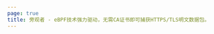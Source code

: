 ```yaml
---
page: true
title: 旁观者 - eBPF技术强力驱动，无需CA证书即可捕获HTTPS/TLS明文数据包。
---
```


<script setup>
import { onMounted, ref } from 'vue';
import Home from '@theme/components/HomeZh.vue'
import ImageCarousel from '@theme/components/ImageCarousel.vue'
import { fetchReleaseTag } from '../../.vitepress/githubReleases'

const images = ref([
  '/assets/ecapture_zsh.jpeg',
  '/assets/ecapture_tls_https.gif',
  '/assets/ecapture_sshkeylog.gif',
  '/assets/ecapture_pcapng.gif',
  '/assets/gnutls-github-wireshark.png',
  '/assets/gnutls-github-wireshark-1.png',
  '/assets/ecapture_http3_quic_decrypt.jpg'
])

const imageDurations = [
  5000,
  15000,
  11000,
  10000,
  5000,
  5000,
  5000
]

const carouselTitle = '功能展示'
const carouselSubtitle = '捕获OpenSSL、GnuTLS的密钥、明文通讯。支持HTTP/3 QUIC、IPv6、TLS 1.3等。'

onMounted(() => {
  fetchReleaseTag()
})
</script>

<Home />
<ImageCarousel 
  :images="images" 
  :title="carouselTitle"
  :subtitle="carouselSubtitle"
/>

